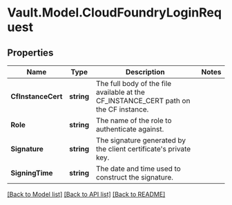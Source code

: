 # Vault.Model.CloudFoundryLoginRequest

## Properties

Name | Type | Description | Notes
------------ | ------------- | ------------- | -------------
**CfInstanceCert** | **string** | The full body of the file available at the CF_INSTANCE_CERT path on the CF instance. | 
**Role** | **string** | The name of the role to authenticate against. | 
**Signature** | **string** | The signature generated by the client certificate&#x27;s private key. | 
**SigningTime** | **string** | The date and time used to construct the signature. | 

[[Back to Model list]](../README.md#documentation-for-models) [[Back to API list]](../README.md#documentation-for-api-endpoints) [[Back to README]](../README.md)

